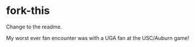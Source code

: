 # fork-this

Change to the readme.

My worst ever fan encounter was with a UGA fan at the USC/Auburn game!
